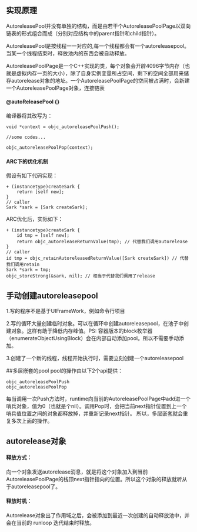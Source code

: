 ## 实现原理
AutoreleasePool并没有单独的结构，而是由若干个AutoreleasePoolPage以双向链表的形式组合而成（分别对应结构中的parent指针和child指针）。

AutoreleasePool是按线程一一对应的,每一个线程都会有一个autoreleasepool。当某一个线程结束时，释放池内的东西会被自动释放。

AutoreleasePoolPage是一个C++实现的类，每个对象会开辟4096字节内存（也就是虚拟内存一页的大小），除了自身实例变量所占空间，剩下的空间全部用来储存autorelease对象的地址。一个AutoreleasePoolPage的空间被占满时，会新建一个AutoreleasePoolPage对象，连接链表


#### @autoReleasePool {}
编译器将其改写为：

```
void *context = objc_autoreleasePoolPush(); 

//some codes...

objc_autoreleasePoolPop(context);
```

#### ARC下的优化机制
假设有如下代码实现：

```
+ (instancetype)createSark {
    return [self new];
}
// caller
Sark *sark = [Sark createSark];
```

ARC优化后，实际如下：

```
+ (instancetype)createSark {
    id tmp = [self new];
    return objc_autoreleaseReturnValue(tmp); // 代替我们调用autorelease
}
// caller
id tmp = objc_retainAutoreleasedReturnValue([Sark createSark]) // 代替我们调用retain
Sark *sark = tmp;
objc_storeStrong(&sark, nil); // 相当于代替我们调用了release
```

## 手动创建autoreleasepool
1.写的程序不是基于UIFrameWork，例如命令行项目

2.写的循环大量创建临时对象。可以在循环中创建autoreleasepool，在池子中创建对象。这样有助于降低内存峰值。PS: 容器版本的block枚举器（enumerateObjectUsingBlock）会在内部自动添加pool。所以不需要手动添加。

3.创建了一个新的线程，线程开始执行时，需要立刻创建一个autoreleasepool


##多层嵌套的pool
pool的操作由以下2个api提供：

```
objc_autoreleasePoolPush
objc_autoreleasePoolPop
```

每当调用一次Push方法时，runtime向当前的AutoreleasePoolPage中add进一个哨兵对象，值为0（也就是个nil）。调用Pop时，会把当前next指针位置到上一个哨兵值位置之间的对象都释放掉，并重新记录next指针。
所以，多层嵌套就会重复多次上面的操作。


## autorelease对象
#### 释放方式：
向一个对象发送autorelease消息，就是将这个对象加入到当前AutoreleasePoolPage的栈顶next指针指向的位置。所以这个对象的释放就听从于autoreleasepool了。

#### 释放时机：
Autorelease对象出了作用域之后，会被添加到最近一次创建的自动释放池中，并会在当前的 runloop 迭代结束时释放。
